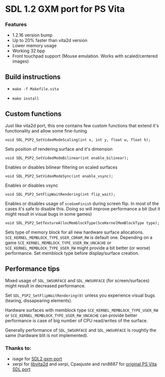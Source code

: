 # SDL 1.2 GXM port for PS Vita

### Features

- 1.2.16 version bump
- Up to 20% faster than vita2d version
- Lower memory usage
- Working 32 bpp
- Front touchpad support (Mouse emulation. Works with scaled/centered images)

## Build instructions

- ```make -f Makefile.vita```

- ```make install```

## Custom functions

Just like vita2d port, this one contains few custom functions that extend it's functionality and allow some fine-tuning

```void SDL_PSP2_SetVideoModeScaling(int x, int y, float w, float h);```

Sets position of rendering surface and it's dimension

```void SDL_PSP2_SetVideoModeBilinear(int enable_bilinear);```

Enables or disables bilinear filtering on scaled surfaces

```void SDL_PSP2_SetVideoModeSync(int enable_vsync);```

Enables or disables vsync

```void SDL_PSP2_SetFlipWaitRendering(int flip_wait);```

Enables or disables usage of ```sceGxmFinish``` during screen flip. In most of the cases it's safe to disable this. Doing so will improve performance a bit (but it might result in visual bugs in some games)

```void SDL_PSP2_SetTextureAllocMemblockType(SceKernelMemBlockType type);```

Sets type of memory block for all new hardware surface allocations. ```SCE_KERNEL_MEMBLOCK_TYPE_USER_CDRAM_RW``` is default one. Depending on a game ```SCE_KERNEL_MEMBLOCK_TYPE_USER_RW_UNCACHE``` or ```SCE_KERNEL_MEMBLOCK_TYPE_USER_RW``` might provide a bit better (or worse) performance. Set memblock type before display/surface creation.

## Performance tips

Mixed usage of ```SDL_SWSURFACE``` and ```SDL_HWSURFACE``` (for screen/surfaces) might result in decreased performance.

Set ```SDL_PSP2_SetFlipWaitRendering(0)``` unless you experience visual bugs (tearing, dissapearing elements).

Hardware surfaces with memblock type ```SCE_KERNEL_MEMBLOCK_TYPE_USER_RW``` or ```SCE_KERNEL_MEMBLOCK_TYPE_USER_RW_UNCACHE``` can provide better performance is case of big number of CPU read/writes of the surface.

Generally performance of ```SDL_SWSURFACE``` and ```SDL_HWSURFACE``` is roughtly the same (hardware blit is not implemented).

### Thanks to:
- isage for [SDL2 gxm port](https://github.com/isage/SDL-mirror)
- xerpi for [libvita2d](https://github.com/xerpi/libvita2d) and xerpi, Cpasjuste and rsn8887 for [original PS Vita SDL port](https://github.com/rsn8887/SDL-Vita/tree/SDL12)
